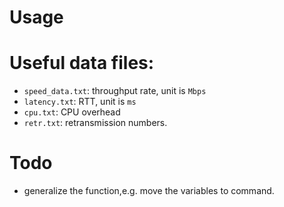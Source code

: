 #  Usage





# Useful data files:

+ `speed_data.txt`: throughput rate, unit is `Mbps`
+ `latency.txt`:  RTT, unit is `ms`
+ `cpu.txt`: CPU overhead
+ `retr.txt`: retransmission numbers.



# Todo

+ generalize the function,e.g. move the variables to command.